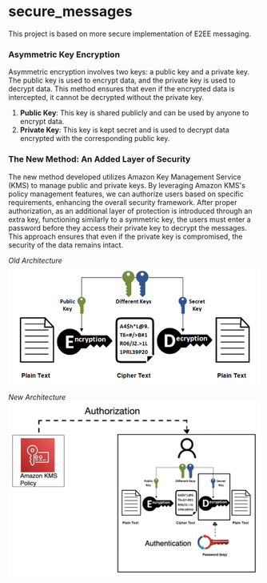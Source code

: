 # secure_messages
This project is based on more secure implementation of E2EE messaging.

### Asymmetric Key Encryption

Asymmetric encryption involves two keys: a public key and a private key. The public key is used to encrypt data, and the private key is used to decrypt data. This method ensures that even if the encrypted data is intercepted, it cannot be decrypted without the private key.

1. **Public Key**: This key is shared publicly and can be used by anyone to encrypt data.
2. **Private Key**: This key is kept secret and is used to decrypt data encrypted with the corresponding public key.


### The New Method: An Added Layer of Security

The new method developed utilizes Amazon Key Management Service (KMS) to manage public and private keys. By leveraging Amazon KMS's policy management features, we can authorize users based on specific requirements, enhancing the overall security framework. After proper authorization, as an additional layer of protection is introduced through an extra key, functioning similarly to a symmetric key, the users must enter a password before they access their private key to decrypt the messages. This approach ensures that even if the private key is compromised, the security of the data remains intact.

*Old Architecture*
![Old Architecture](image.png)

*New Architecture*
![New Architecture](architecture.png)